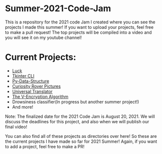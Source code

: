 # Summer-2021-Code-Jam
This is a repository for the 2021 code Jam I created where you can see the projects I made this summer! If you want to upload your projects, feel free to make a pull request! The top projects will be compiled into a video and you will see it on my youtube channel!


# Current Projects:

* [Luck](https://github.com/tinyCodersDen/Luck)
* [Tkinter CLI](https://github.com/tinyCodersDen/Tkinter-CLI)
* [Py-Data-Structure](https://github.com/tinyCodersDen/py-data-structure)
* [Curiosity Rover Pictures](https://github.com/tinyCodersDen/Curiosity-Pictures)
* [Universal Translator](https://github.com/tinyCodersDen/Universal-Translator)
* [The V-Encryption Algorithm](https://github.com/tinyCodersDen/V-Encryption-Algorithm)
* Drowsiness classifier(In progress but another summer project!)
* And more!

Note: The finalized date for the 2021 Code Jam is August 20, 2021. We will discuss the deadlines for this project, and also when we will publish our final video!

You can also find all of these projects as directories over here!
So these are the current projects I have made so far for 2021 Summer! Again, if you want to add a project, feel free to make a PR!
